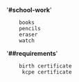 '**#school-work**'

        books
        pencils
        eraser
        watch

'**##requirements**'

        birth certificate 
         kcpe certificate
